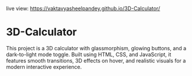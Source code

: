 live view: https://vaktavyasheelpandey.github.io/3D-Calculator/
# 3D-Calculator
This project is a 3D calculator with glassmorphism, glowing buttons, and a dark-to-light mode toggle. Built using HTML, CSS, and JavaScript, it features smooth transitions, 3D effects on hover, and realistic visuals for a modern interactive experience.

